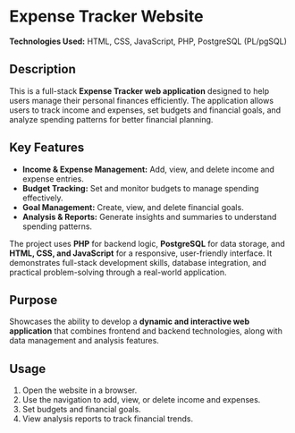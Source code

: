 # Expense Tracker Website

**Technologies Used:** HTML, CSS, JavaScript, PHP, PostgreSQL (PL/pgSQL)

## Description

This is a full-stack **Expense Tracker web application** designed to help users manage their personal finances efficiently. The application allows users to track income and expenses, set budgets and financial goals, and analyze spending patterns for better financial planning.

## Key Features

* **Income & Expense Management:** Add, view, and delete income and expense entries.
* **Budget Tracking:** Set and monitor budgets to manage spending effectively.
* **Goal Management:** Create, view, and delete financial goals.
* **Analysis & Reports:** Generate insights and summaries to understand spending patterns.

The project uses **PHP** for backend logic, **PostgreSQL** for data storage, and **HTML, CSS, and JavaScript** for a responsive, user-friendly interface. It demonstrates full-stack development skills, database integration, and practical problem-solving through a real-world application.

## Purpose

Showcases the ability to develop a **dynamic and interactive web application** that combines frontend and backend technologies, along with data management and analysis features.


## Usage

1. Open the website in a browser.
2. Use the navigation to add, view, or delete income and expenses.
3. Set budgets and financial goals.
4. View analysis reports to track financial trends.
